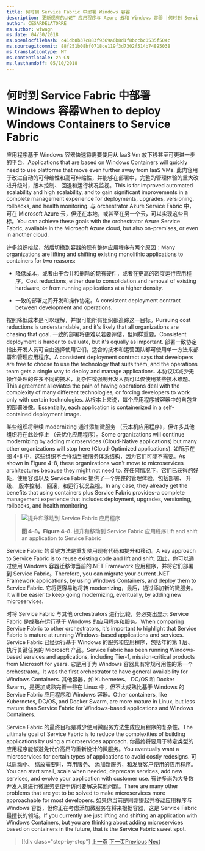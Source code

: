 ```yaml
---
title: 何时到 Service Fabric 中部署 Windows 容器
description: 更新现有的.NET 应用程序与 Azure 云和 Windows 容器 |何时到 Service Fabric 中部署 Windows 容器
author: CESARDELATORRE
ms.author: wiwagn
ms.date: 04/30/2018
ms.openlocfilehash: c41db8b37c883f9369a6b8d1f8bccbc0535f504c
ms.sourcegitcommit: 88f251b08bf0718ce119f3d7302f514b74895038
ms.translationtype: MT
ms.contentlocale: zh-CN
ms.lasthandoff: 05/10/2018
---
```

# <a name="when-to-deploy-windows-containers-to-service-fabric"></a><span data-ttu-id="ef90f-103">何时到 Service Fabric 中部署 Windows 容器</span><span class="sxs-lookup"><span data-stu-id="ef90f-103">When to deploy Windows Containers to Service Fabric</span></span>

<span data-ttu-id="ef90f-104">应用程序基于 Windows 容器快速将需要使用从 IaaS Vm 放下移甚至可更进一步的平台。</span><span class="sxs-lookup"><span data-stu-id="ef90f-104">Applications that are based on Windows Containers will quickly need to use platforms that move even further away from IaaS VMs.</span></span> <span data-ttu-id="ef90f-105">此内容用于改进自动的可伸缩性和高可伸缩性，并能够在部署中，完整的管理体验的重大改进升级时，版本控制、 回退和运行状况监视。</span><span class="sxs-lookup"><span data-stu-id="ef90f-105">This is for improved automated scalability and high scalability, and to gain significant improvements in a complete management experience for deployments, upgrades, versioning, rollbacks, and health monitoring.</span></span> <span data-ttu-id="ef90f-106">与 orchestrator Azure Service Fabric 中，可在 Microsoft Azure 云，但还在本地，或甚至在另一个云，可以实现这些目标。</span><span class="sxs-lookup"><span data-stu-id="ef90f-106">You can achieve these goals with the orchestrator Azure Service Fabric, available in the Microsoft Azure cloud, but also on-premises, or even in another cloud.</span></span>

<span data-ttu-id="ef90f-107">许多组织抬起，然后切换到容器的现有整体应用程序有两个原因：</span><span class="sxs-lookup"><span data-stu-id="ef90f-107">Many organizations are lifting and shifting existing monolithic applications to containers for two reasons:</span></span>

-   <span data-ttu-id="ef90f-108">降低成本，或者由于合并和删除的现有硬件，或者在更高的密度运行应用程序。</span><span class="sxs-lookup"><span data-stu-id="ef90f-108">Cost reductions, either due to consolidation and removal of existing hardware, or from running applications at a higher density.</span></span>

-   <span data-ttu-id="ef90f-109">一致的部署之间开发和操作协定。</span><span class="sxs-lookup"><span data-stu-id="ef90f-109">A consistent deployment contract between development and operations.</span></span>

<span data-ttu-id="ef90f-110">按照降低成本是可以理解，并很可能所有组织都追踪这一目标。</span><span class="sxs-lookup"><span data-stu-id="ef90f-110">Pursuing cost reductions is understandable, and it's likely that all organizations are chasing that goal.</span></span> <span data-ttu-id="ef90f-111">一致的部署将更难以若要评估，但同样重要。</span><span class="sxs-lookup"><span data-stu-id="ef90f-111">Consistent deployment is harder to evaluate, but it's equally as important.</span></span> <span data-ttu-id="ef90f-112">部署一致协定指出开发人员可自由选择使用它们，适合的技术和运营团队都可使用单一方法来部署和管理应用程序。</span><span class="sxs-lookup"><span data-stu-id="ef90f-112">A consistent deployment contract says that developers are free to choose to use the technology that suits them, and the operations team gets a single way to deploy and manage applications.</span></span> <span data-ttu-id="ef90f-113">本协议以减少无操作处理的许多不同的技术，复杂性或强制开发人员可以仅使用某些技术难题。</span><span class="sxs-lookup"><span data-stu-id="ef90f-113">This agreement alleviates the pain of having operations deal with the complexity of many different technologies, or forcing developers to work only with certain technologies.</span></span> <span data-ttu-id="ef90f-114">从根本上来说，每个应用程序被容器中的自包含的部署映像。</span><span class="sxs-lookup"><span data-stu-id="ef90f-114">Essentially, each application is containerized in a self-contained deployment image.</span></span>

<span data-ttu-id="ef90f-115">某些组织将继续 modernizing 通过添加微服务 （云本机应用程序），但许多其他组织将在此处停止 （云优化应用程序）。</span><span class="sxs-lookup"><span data-stu-id="ef90f-115">Some organizations will continue modernizing by adding microservices (Cloud-Native applications) but many other organizations will stop here (Cloud-Optimized applications).</span></span> <span data-ttu-id="ef90f-116">如所示在图 4-8 中，这些组织不会移动到微服务体系结构，因为它们可能不需要。</span><span class="sxs-lookup"><span data-stu-id="ef90f-116">As shown in Figure 4-8, these organizations won't move to microservices architectures because they might not need to.</span></span> <span data-ttu-id="ef90f-117">在任何情况下，它们已获得的好处，使用容器以及 Service Fabric 提供了一个完整的管理体验，包括部署、 升级、 版本控制、 回滚，和运行状况监视。</span><span class="sxs-lookup"><span data-stu-id="ef90f-117">In any case, they already get the benefits that using containers plus Service Fabric provides-a complete management experience that includes deployment, upgrades, versioning, rollbacks, and health monitoring.</span></span>

> ![提升和移动到 Service Fabric 应用程序](./media/image8.png)
>
> <span data-ttu-id="ef90f-119">**图 4-8。**</span><span class="sxs-lookup"><span data-stu-id="ef90f-119">**Figure 4-8.**</span></span> <span data-ttu-id="ef90f-120">提升和移动到 Service Fabric 应用程序</span><span class="sxs-lookup"><span data-stu-id="ef90f-120">Lift and shift an application to Service Fabric</span></span>

<span data-ttu-id="ef90f-121">Service Fabric 的关键方法是重复使用现有代码和提升和移动。</span><span class="sxs-lookup"><span data-stu-id="ef90f-121">A key approach to Service Fabric is to reuse existing code and lift and shift.</span></span> <span data-ttu-id="ef90f-122">因此，你可以通过使用 Windows 容器迁移你当前的.NET Framework 应用程序，并将它们部署到 Service Fabric。</span><span class="sxs-lookup"><span data-stu-id="ef90f-122">Therefore, you can migrate your current .NET Framework applications, by using Windows Containers, and deploy them to Service Fabric.</span></span> <span data-ttu-id="ef90f-123">它将更容易地将转 modernizing，最后，通过添加新的微服务。</span><span class="sxs-lookup"><span data-stu-id="ef90f-123">It will be easier to keep going modernizing, eventually, by adding new microservices.</span></span>

<span data-ttu-id="ef90f-124">时将 Service Fabric 与其他 orchestrators 进行比较，务必突出显示 Service Fabric 是成熟在运行基于 Windows 的应用程序和服务。</span><span class="sxs-lookup"><span data-stu-id="ef90f-124">When comparing Service Fabric to other orchestrators, it's important to highlight that Service Fabric is mature at running Windows-based applications and services.</span></span> <span data-ttu-id="ef90f-125">Service Fabric 已经运行基于 Windows 的服务和应用程序，包括年的第 1 层、 执行关键任务的 Microsoft 产品。</span><span class="sxs-lookup"><span data-stu-id="ef90f-125">Service Fabric has been running Windows-based services and applications, including Tier-1, mission-critical products from Microsoft for years.</span></span> <span data-ttu-id="ef90f-126">它是用于为 Windows 容器具有常规可用性的第一个 orchestrator。</span><span class="sxs-lookup"><span data-stu-id="ef90f-126">It was the first orchestrator to have general availability for Windows Containers.</span></span> <span data-ttu-id="ef90f-127">其他容器，如 Kubernetes、 DC/OS 和 Docker Swarm，是更加成熟完善一些在 Linux 中，但不太成熟比基于 Windows 的 Service Fabric 应用程序和 Windows 容器。</span><span class="sxs-lookup"><span data-stu-id="ef90f-127">Other containers, like Kubernetes, DC/OS, and Docker Swarm, are more mature in Linux, but less mature than Service Fabric for Windows-based applications and Windows Containers.</span></span>

<span data-ttu-id="ef90f-128">Service Fabric 的最终目标是减少使用微服务方法生成应用程序的复杂性。</span><span class="sxs-lookup"><span data-stu-id="ef90f-128">The ultimate goal of Service Fabric is to reduce the complexities of building applications by using a microservices approach.</span></span> <span data-ttu-id="ef90f-129">你最终将要用于特定类型的应用程序能够避免代价高昂的重新设计的微服务。</span><span class="sxs-lookup"><span data-stu-id="ef90f-129">You eventually want a microservices for certain types of applications to avoid costly redesigns.</span></span> <span data-ttu-id="ef90f-130">可以启动小、 缩放需要时，弃用服务、 添加新服务，和发展客户使用的应用程序。</span><span class="sxs-lookup"><span data-stu-id="ef90f-130">You can start small, scale when needed, deprecate services, add new services, and evolve your application with customer use.</span></span> <span data-ttu-id="ef90f-131">有许多尚为大多数开发人员进行微服务更便于访问要解决其他问题。</span><span class="sxs-lookup"><span data-stu-id="ef90f-131">There are many other problems that are yet to be solved to make microservices more approachable for most developers.</span></span> <span data-ttu-id="ef90f-132">如果你当前是刚刚提起并移动应用程序与 Windows 容器，但你正在考虑添加微服务在将来根据容器，这是 Service Fabric 最擅长的领域。</span><span class="sxs-lookup"><span data-stu-id="ef90f-132">If you currently are just lifting and shifting an application with Windows Containers, but you are thinking about adding microservices based on containers in the future, that is the Service Fabric sweet spot.</span></span>

>[!div class="step-by-step"]
<span data-ttu-id="ef90f-133">[上一页](when-to-deploy-windows-containers-to-azure-vms-iaas-cloud.md)
[下一页](when-to-deploy-windows-containers-to-azure-container-service-kubernetes.md)</span><span class="sxs-lookup"><span data-stu-id="ef90f-133">[Previous](when-to-deploy-windows-containers-to-azure-vms-iaas-cloud.md)
[Next](when-to-deploy-windows-containers-to-azure-container-service-kubernetes.md)</span></span>
